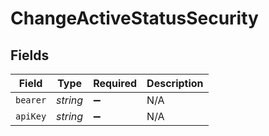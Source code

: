 # ChangeActiveStatusSecurity


## Fields

| Field              | Type               | Required           | Description        |
| ------------------ | ------------------ | ------------------ | ------------------ |
| `bearer`           | *string*           | :heavy_minus_sign: | N/A                |
| `apiKey`           | *string*           | :heavy_minus_sign: | N/A                |